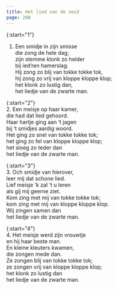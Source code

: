 ```yaml
---
title: Het lied van de smid
page: 208
---  
```



{:start="1"}  
1. Een smidje in zijn smisse  
die zong de hele dag;  
zijn stemme klonk zo helder  
bij ied’ren hamerslag.  
Hij zong zo blij van tokke tokke tok,  
hij zong zo vrij van kloppe kloppe klop;  
het klonk zo lustig dan,  
het liedje van de zwarte man.  


{:start="2"}  
2. Een meisje op haar kamer,  
die had dat lied gehoord.  
Haar hartje ging aan ‘t jagen  
bij ‘t smidjes aardig woord.  
Het ging zo snel van tokke tokke tok;  
het ging zo fel van kloppe kloppe klop;  
het sloeg zo teder dan  
het liedje van de zwarte man.  


{:start="3"}  
3. Och smidje van hierover,  
leer mij dat schone lied.  
Lief meisje ‘k zal ‘t u leren  
als gij mij geerne ziet.  
Kom zing met mij van tokke tokke tok;  
kom zing met mij van kloppe kloppe klop.  
Wij zingen samen dan  
het liedje van de zwarte man.  


{:start="4"}  
4. Het meisje werd zijn vrouwtje  
en hij haar beste man.  
En kleine kleuters kwamen,  
die zongen mede dan.  
Ze zongen blij van tokke tokke tok;  
ze zongen vrij van kloppe kloppe klop;  
het klonk zo lustig dan  
het liedje van de zwarte man.  